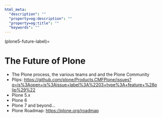 ```yaml
---
html_meta:
  "description": ""
  "property=og:description": ""
  "property=og:title": ""
  "keywords": ""
---
```


(plone5-future-label)=

# The Future of Plone

- The Plone process, the various teams and and the Plone Community
- Plips: <https://github.com/plone/Products.CMFPlone/issues?q=is%3Aopen+is%3Aissue+label%3A%2203+type%3A+feature+%28plip%29%22>
- Plone 5.x
- Plone 6
- Plone 7 and beyond...
- Plone Roadmap: <https://plone.org/roadmap>
